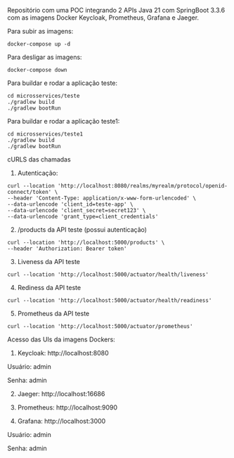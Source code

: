 Repositório com uma POC integrando 2 APIs Java 21 com SpringBoot 3.3.6 com as imagens Docker Keycloak, Prometheus, Grafana e Jaeger.


Para subir as imagens:
```
docker-compose up -d
```

Para desligar as imagens:
```
docker-compose down
```

Para buildar e rodar a aplicação teste:
```
cd microsservices/teste
./gradlew build
./gradlew bootRun
```

Para buildar e rodar a aplicação teste1:
```
cd microsservices/teste1
./gradlew build
./gradlew bootRun
```


cURLS das chamadas

1) Autenticação:

```
curl --location 'http://localhost:8080/realms/myrealm/protocol/openid-connect/token' \
--header 'Content-Type: application/x-www-form-urlencoded' \
--data-urlencode 'client_id=teste-app' \
--data-urlencode 'client_secret=secret123' \
--data-urlencode 'grant_type=client_credentials'
```

2) /products da API teste (possui autenticação)
```
curl --location 'http://localhost:5000/products' \
--header 'Authorization: Bearer token'
```

3) Liveness da API teste
```
curl --location 'http://localhost:5000/actuator/health/liveness'
```

4) Rediness da API teste
```
curl --location 'http://localhost:5000/actuator/health/readiness'
```

5) Prometheus da API teste
```
curl --location 'http://localhost:5000/actuator/prometheus'
```

Acesso das UIs da imagens Dockers:

1) Keycloak: http://localhost:8080

Usuário: admin

Senha: admin

2) Jaeger: http://localhost:16686

3) Prometheus: http://localhost:9090

4) Grafana: http://localhost:3000

Usuário: admin

Senha: admin

